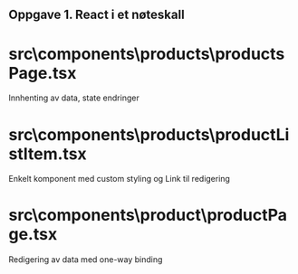 ## Oppgave 1. React i et nøteskall

# src\components\products\productsPage.tsx

Innhenting av data, state endringer

# src\components\products\productListItem.tsx

Enkelt komponent med custom styling og Link til redigering

# src\components\product\productPage.tsx

Redigering av data med one-way binding
